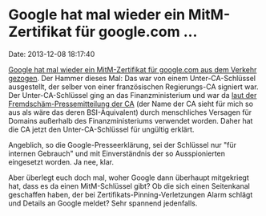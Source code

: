 Google hat mal wieder ein MitM-Zertifikat für google.com \...
=============================================================

Date: 2013-12-08 18:17:40

[Google hat mal wieder ein MitM-Zertifikat für google.com aus dem
Verkehr
gezogen](http://googleonlinesecurity.blogspot.de/2013/12/further-improving-digital-certificate.html).
Der Hammer dieses Mal: Das war von einem Unter-CA-Schlüssel ausgestellt,
der selber von einer französischen Regierungs-CA signiert war. Der
Unter-CA-Schlüssel ging an das Finanzministerium und war da [laut der
Fremdschäm-Pressemitteilung der
CA](http://www.ssi.gouv.fr/en/the-anssi/events/revocation-of-an-igc-a-branch-808.html)
(der Name der CA sieht für mich so aus als wäre das deren
BSI-Äquivalent) durch menschliches Versagen für Domains außerhalb des
Finanzministeriums verwendet worden. Daher hat die CA jetzt den
Unter-CA-Schlüssel für ungültig erklärt.

Angeblich, so die Google-Presseerklärung, sei der Schlüssel nur \"für
internen Gebrauch\" und mit Einverständnis der so Ausspionierten
eingesetzt worden. Ja nee, klar.

Aber überlegt euch doch mal, woher Google dann überhaupt mitgekriegt
hat, dass es da einen MitM-Schlüssel gibt? Ob die sich einen Seitenkanal
geschaffen haben, der bei Zertifikats-Pinning-Verletzungen Alarm schlägt
und Details an Google meldet? Sehr spannend jedenfalls.
